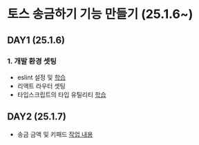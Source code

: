 # 토스 송금하기 기능 만들기 (25.1.6~)

## DAY1 (25.1.6)
### 1. 개발 환경 셋팅
- eslint 설정 및 [학습](https://cottony-slope-8c1.notion.site/1-eslint-173effd284f580f79c1bf178a0466097)
- 리액트 라우터 셋팅
- 타입스크립트의 타입 유틸리티 [학습](https://cottony-slope-8c1.notion.site/173effd284f580139d36f1a601b1447e?pvs=4)

## DAY2 (25.1.7)
- 송금 금액 및 키패드 [작업 내용](https://cottony-slope-8c1.notion.site/174effd284f580ddbacbe8fe8cd831b3?pvs=74)